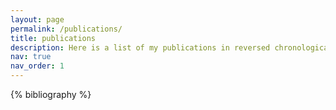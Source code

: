 ```yaml
---
layout: page
permalink: /publications/
title: publications
description: Here is a list of my publications in reversed chronological order.
nav: true
nav_order: 1
---
```


<!-- _pages/publications.md -->
<div class="publications">

{% bibliography %}

</div>